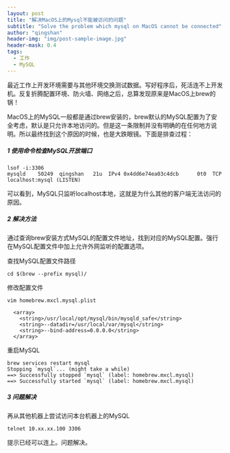 ```yaml
---
layout: post
title: "解决MacOS上的Mysql不能被访问的问题"
subtitle: "Solve the problem which mysql on MacOS cannot be connected"
author: "qingshan"
header-img: "img/post-sample-image.jpg"
header-mask: 0.4
tags:
  - 工作
  - MySQL
---
```


最近工作上开发环境需要与其他环境交换测试数据。写好程序后，死活连不上开发机。反复折腾配置环境、防火墙、网络之后，总算发现原来是MacOS上brew的锅！

MacOS上的MySQL一般都是通过brew安装的，brew默认的MySQL配置为了安全考虑，默认是只允许本地访问的。但是这一条限制并没有明确的在任何地方说明。所以最终找到这个原因的时候，也是大跌眼镜。下面是排查过程：

##### 1 使用命令检查MySQL开放端口
```shell
lsof -i:3306
mysqld    50249  qingshan   21u  IPv4 0x4dd6e74ea03c4dcb      0t0  TCP localhost:mysql (LISTEN)
```

可以看到，MySQL只监听localhost本地，这就是为什么其他的客户端无法访问的原因。

##### 2 解决方法
通过查询brew安装方式MySQL的配置文件地址，找到对应的MySQL配置。强行在MySQL配置文件中加上允许外网监听的配置选项。

查找MySQL配置文件路径
```shell
cd $(brew --prefix mysql)/
```

修改配置文件
```shell
vim homebrew.mxcl.mysql.plist

  <array>
    <string>/usr/local/opt/mysql/bin/mysqld_safe</string>
    <string>--datadir=/usr/local/var/mysql</string>
    <string>--bind-address=0.0.0.0</string>
  </array>
```

重启MySQL
```shell
brew services restart mysql
Stopping `mysql`... (might take a while)
==> Successfully stopped `mysql` (label: homebrew.mxcl.mysql)
==> Successfully started `mysql` (label: homebrew.mxcl.mysql)
```

##### 3 问题解决
再从其他机器上尝试访问本台机器上的MySQL
```shell
telnet 10.xx.xx.100 3306
```

提示已经可以连上。问题解决。